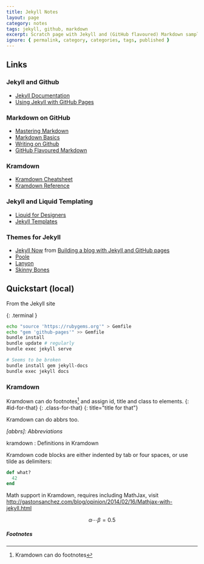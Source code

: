 ```yaml
---
title: Jekyll Notes
layout: page
category: notes
tags: jekyll, github, markdown
excerpt: Scratch page with Jekyll and (GitHub flavoured) Markdown samples and links.
ignore: { permalink, category, categories, tags, published }
---
```


## Links

### Jekyll and Github

 - [Jekyll Documentation](http://jekyllrb.com/docs/home/)
 - [Using Jekyll with GitHub Pages](https://help.github.com/articles/using-jekyll-with-pages/)

### Markdown on GitHub

 - [Mastering Markdown](https://guides.github.com/features/mastering-markdown/)
 - [Markdown Basics](https://help.github.com/articles/markdown-basics/)
 - [Writing on Github](https://help.github.com/articles/writing-on-github/)
 - [GitHub Flavoured Markdown](https://help.github.com/articles/github-flavored-markdown/)

### Kramdown

 - [Kramdown Cheatsheet](http://ricostacruz.com/cheatsheets/kramdown.html)
 - [Kramdown Reference](http://kramdown.gettalong.org/quickref.html)

### Jekyll and Liquid Templating 

 - [Liquid for Designers](https://github.com/Shopify/liquid/wiki/Liquid-for-Designers)
 - [Jekyll Templates](http://jekyllrb.com/docs/templates/)

### Themes for Jekyll

 - [Jekyll Now](https://github.com/barryclark/jekyll-now) from 
   [Building a blog with Jekyll and GitHub pages](http://www.smashingmagazine.com/2014/08/build-blog-jekyll-github-pages/)
 - [Poole](http://getpoole.com/)
 - [Lanyon](http://lanyon.getpoole.com/)
 - [Skinny Bones](https://mmistakes.github.io/skinny-bones-jekyll/)

## Quickstart (local)

From the Jekyll site

{: .terminal }
```bash
echo "source 'https://rubygems.org'" > Gemfile
echo "gem 'github-pages'" >> Gemfile
bundle install
bundle update # regularly
bundle exec jekyll serve
```

```bash
# Seems to be broken
bundle install gem jekyll-docs
bundle exec jekyll docs
```

### Kramdown

Kramdown can do footnotes[^1] and assign id, title and class to elements.
{: #id-for-that}
{: .class-for-that}
{: title="title for that"}

Kramdown can do abbrs too.

*[abbrs]: Abbreviations*

kramdown
: Definitions in Kramdown

Kramdown code blocks are either indented by tab or four spaces, or use tilde as delimiters:

~~~ ruby
def what?
  42
end
~~~

Math support in Kramdown, requires including MathJax, visit http://gastonsanchez.com/blog/opinion/2014/02/16/Mathjax-with-jekyll.html

$$
\alpha \cdots \beta = 0.5
$$


##### Footnotes
[^1]: Kramdown can do footnotes

